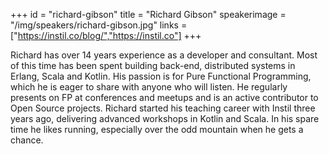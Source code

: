 +++
id = "richard-gibson"
title = "Richard Gibson"
speakerimage = "/img/speakers/richard-gibson.jpg"
links = ["https://instil.co/blog/","https://instil.co"]
+++

Richard has over 14 years experience as a developer and consultant. Most of this time has been spent building back-end, distributed systems in Erlang, Scala and Kotlin. His passion is for Pure Functional Programming, which he is eager to share with anyone who will listen. He regularly presents on FP at conferences and meetups and is an active contributor to Open Source projects. Richard started his teaching career with Instil three years ago, delivering advanced workshops in Kotlin and Scala. In his spare time he likes running, especially over the odd mountain when he gets a chance.
